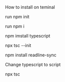 How to install on teminal

run npm init

run npm i

npm imstall typescript

npx tsc --init

npm install readline-sync


Change typescript to script

npx tsc
